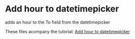 Add hour to datetimepicker
=============

adds an hour to the To field from the datetimepicker

These files acompany the tutorial: [Add hour to datetimepicker](https://daveismyname.com/add-hour-frpm-datetimepicker-bp)

